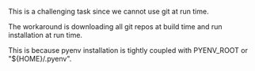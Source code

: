 This is a challenging task since we cannot use git at run time.

The workaround is downloading all git repos at build time and run installation at run time.

This is because pyenv installation is tightly coupled with PYENV_ROOT or "${HOME}/.pyenv".
